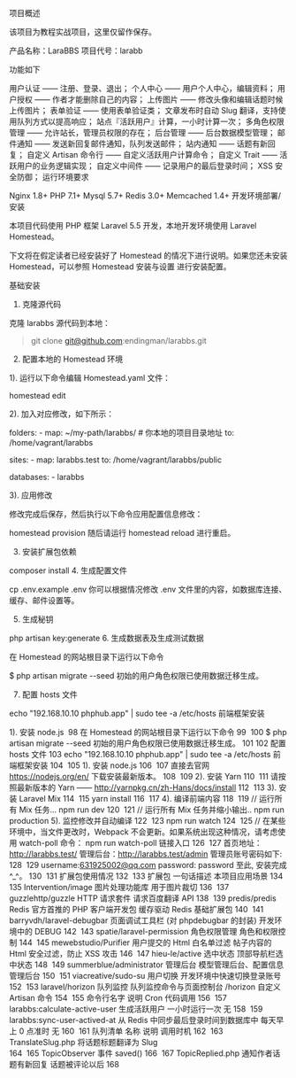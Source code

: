 项目概述


该项目为教程实战项目，这里仅留作保存。


产品名称：LaraBBS
项目代号：larabb



功能如下

用户认证 —— 注册、登录、退出；
个人中心 —— 用户个人中心，编辑资料；
用户授权 —— 作者才能删除自己的内容；
上传图片 —— 修改头像和编辑话题时候上传图片；
表单验证 —— 使用表单验证类；
文章发布时自动 Slug 翻译，支持使用队列方式以提高响应；
站点『活跃用户』计算，一小时计算一次；
多角色权限管理 —— 允许站长，管理员权限的存在；
后台管理 —— 后台数据模型管理；
邮件通知 —— 发送新回复邮件通知，队列发送邮件；
站内通知 —— 话题有新回复；
自定义 Artisan 命令行 —— 自定义活跃用户计算命令；
自定义 Trait —— 活跃用户的业务逻辑实现；
自定义中间件 —— 记录用户的最后登录时间；
XSS 安全防御；
运行环境要求

Nginx 1.8+
PHP 7.1+
Mysql 5.7+
Redis 3.0+
Memcached 1.4+
开发环境部署/安装

本项目代码使用 PHP 框架 Laravel 5.5 开发，本地开发环境使用 Laravel Homestead。

下文将在假定读者已经安装好了 Homestead 的情况下进行说明。如果您还未安装 Homestead，可以参照 Homestead 安装与设置 进行安装配置。

基础安装

1. 克隆源代码

克隆 larabbs 源代码到本地：

> git clone git@github.com:endingman/larabbs.git
2. 配置本地的 Homestead 环境

1). 运行以下命令编辑 Homestead.yaml 文件：

homestead edit


2). 加入对应修改，如下所示：

folders:
    - map: ~/my-path/larabbs/ # 你本地的项目目录地址
      to: /home/vagrant/larabbs

sites:
    - map: larabbs.test
      to: /home/vagrant/larabbs/public

databases:
    - larabbs
    

3). 应用修改

修改完成后保存，然后执行以下命令应用配置信息修改：

homestead provision
随后请运行 homestead reload 进行重启。

3. 安装扩展包依赖

composer install
4. 生成配置文件

cp .env.example .env
你可以根据情况修改 .env 文件里的内容，如数据库连接、缓存、邮件设置等。

5. 生成秘钥

php artisan key:generate
6. 生成数据表及生成测试数据

在 Homestead 的网站根目录下运行以下命令

$ php artisan migrate --seed
初始的用户角色权限已使用数据迁移生成。

7. 配置 hosts 文件

echo "192.168.10.10   phphub.app" | sudo tee -a /etc/hosts
前端框架安装

1). 安装 node.js
​
98
在 Homestead 的网站根目录下运行以下命令
99
​
100
$ php artisan migrate --seed 初始的用户角色权限已使用数据迁移生成。
101
​
102
配置 hosts 文件
103
echo "192.168.10.10 phphub.app" | sudo tee -a /etc/hosts 前端框架安装
104
​
105
1). 安装 node.js
106
​
107
直接去官网 https://nodejs.org/en/ 下载安装最新版本。
108
​
109
2). 安装 Yarn
110
​
111
请按照最新版本的 Yarn —— http://yarnpkg.cn/zh-Hans/docs/install
112
​
113
3). 安装 Laravel Mix
114
​
115
yarn install 
116
​
117
4). 编译前端内容
118
​
119
// 运行所有 Mix 任务... npm run dev
120
​
121
// 运行所有 Mix 任务并缩小输出.. npm run production 5). 监控修改并自动编译
122
​
123
npm run watch
124
​
125
// 在某些环境中，当文件更改时，Webpack 不会更新。如果系统出现这种情况，请考虑使用 watch-poll 命令： npm run watch-poll 链接入口
126
​
127
首页地址：http://larabbs.test/ 管理后台：http://larabbs.test/admin 管理员账号密码如下:
128
​
129
username:631925002@qq.com password: password 至此, 安装完成 ^_^。
130
​
131
扩展包使用情况
132
​
133
扩展包 一句话描述   本项目应用场景 
134
​
135
Intervention/image  图片处理功能库 用于图片裁切 
136
​
137
guzzlehttp/guzzle   HTTP 请求套件   请求百度翻译 API 
138
​
139
predis/predis   Redis 官方首推的 PHP 客户端开发包  缓存驱动 Redis 基础扩展包 
140
​
141
barryvdh/laravel-debugbar   页面调试工具栏 (对 phpdebugbar 的封装) 开发环境中的 DEBUG 
142
​
143
spatie/laravel-permission   角色权限管理  角色和权限控制 
144
​
145
mewebstudio/Purifier    用户提交的 Html 白名单过滤    帖子内容的 Html 安全过滤，防止 XSS 攻击 
146
​
147
hieu-le/active  选中状态    顶部导航栏选中状态 
148
​
149
summerblue/administrator    管理后台    模型管理后台、配置信息管理后台 
150
​
151
viacreative/sudo-su 用户切换    开发环境中快速切换登录账号 
152
​
153
laravel/horizon 队列监控    队列监控命令与页面控制台 /horizon 自定义 Artisan 命令
154
​
155
命令行名字   说明  Cron    代码调用 
156
​
157
larabbs:calculate-active-user   生成活跃用户  一小时运行一次 无 
158
​
159
larabbs:sync-user-actived-at    从 Redis 中同步最后登录时间到数据库中  每天早上 0 点准时  无 
160
​
161
队列清单 名称 说明  调用时机 
162
​
163
TranslateSlug.php   将话题标题翻译为 Slug   
164
​
165
TopicObserver 事件 saved() 
166
​
167
TopicReplied.php    通知作者话题有新回复  话题被评论以后
168
​
